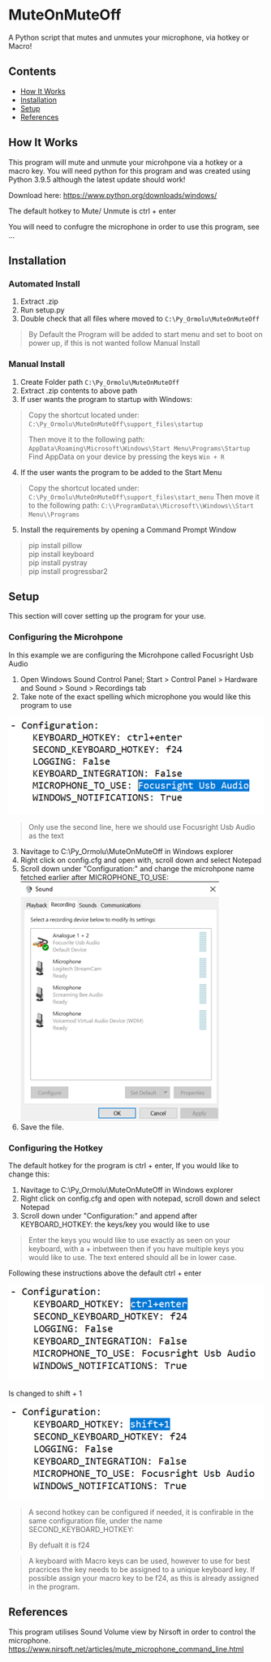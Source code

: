 
# MuteOnMuteOff
A Python script that mutes and unmutes your microphone, via hotkey or Macro!

## Contents
* [How It Works](#How_It_Works)
* [Installation](#Installation)
* [Setup](#Setup)
* [References](#References)


## How It Works
This program will mute and unmute your microhpone via a hotkey or a macro key.
You will need python for this program and was created using Python 3.9.5 although the latest update should work!

Download here: https://www.python.org/downloads/windows/

The default hotkey to Mute/ Unmute is ctrl + enter

You will need to confugre the microphone in order to use this program, see ...


## Installation
### Automated Install
 1. Extract .zip
 2. Run setup.py
 3. Double check that all files where moved to `C:\Py_Ormolu\MuteOnMuteOff`
 > By Default the Program will be added to start menu and set to boot on power up, if this is not wanted follow Manual Install

### Manual Install
 1. Create Folder path `C:\Py_Ormolu\MuteOnMuteOff`
 2. Extract .zip contents to above path
 3. If user wants the program to startup with Windows: 
> Copy the shortcut located under: `C:\Py_Ormolu\MuteOnMuteOff\support_files\startup`
> 
> Then move it to the following path: 
> `AppData\Roaming\Microsoft\Windows\Start Menu\Programs\Startup`
> Find AppData on your device by pressing the keys `Win + R`
 4. If the user wants the program to be added to the Start Menu
> Copy the shortcut located under: `C:\Py_Ormolu\MuteOnMuteOff\support_files\start_menu` 
> Then move it to the following path: `C:\\ProgramData\\Microsoft\\Windows\\Start Menu\\Programs`
 5. Install the requirements by opening a Command Prompt Window 
> pip install pillow  
> pip install keyboard  
> pip install pystray  
> pip install progressbar2 


## Setup
  This section will cover setting up the program for your use.
### Configuring the Microhpone   
In this example we are configuring the Microhpone called Focusright Usb Audio
 1. Open Windows Sound Control Panel; Start > Control Panel > Hardware and Sound > Sound > Recordings tab
 2. Take note of the exact spelling which microphone you would like this program to use
 
![alt text](https://github.com/RavingSmurfGB/MuteOnMuteOff/blob/master/Images/Microhpone_config.png "Logo Title Text 1")
> Only use the second line, here we should use Focusright Usb Audio as the text
 3. Navitage to C:\Py_Ormolu\MuteOnMuteOff in Windows explorer
 4. Right click on config.cfg and open with, scroll down and select Notepad
 5. Scroll down under "Configuration:" and change the microhpone name fetched earlier after MICROPHONE_TO_USE:
 ![alt text](https://github.com/RavingSmurfGB/MuteOnMuteOff/blob/master/Images/Windows%20Sound%20Control%20Panel.png "Logo Title Text 1")
 6. Save the file.

### Configuring the Hotkey
The default hotkey for the program is ctrl + enter, If you would like to change this:
1. Navitage to C:\Py_Ormolu\MuteOnMuteOff in Windows explorer
2. Right click on config.cfg and open with notepad, scroll down and select Notepad
3. Scroll down under "Configuration:" and append after KEYBOARD_HOTKEY: the keys/key you would like to use
> Enter the keys you would like to use exactly as seen on your keyboard, with a + inbetween then if you have multiple keys you would like to use.
> The text entered should all be in lower case.
> 


Following these instructions above the default ctrl + enter

![alt text](https://github.com/RavingSmurfGB/MuteOnMuteOff/blob/master/Images/Hotkey_config.png "Logo Title Text 1")


Is changed to shift + 1

![alt text](https://github.com/RavingSmurfGB/MuteOnMuteOff/blob/master/Images/new%20hotkey.png "Logo Title Text 1")


> A second hotkey can be configured if needed, it is confirable in the same configuration file, 
> under the name SECOND_KEYBOARD_HOTKEY: 
> 
> By defualt it is f24

> A keyboard with Macro keys can be used, however to use for best pracrices the key needs to be assigned to a unique keyboard key.
> If possible assign your macro key to be f24, as this is already assigned in the program.


## References
This program utilises Sound Volume view by Nirsoft in order to control the microphone.
https://www.nirsoft.net/articles/mute_microphone_command_line.html
